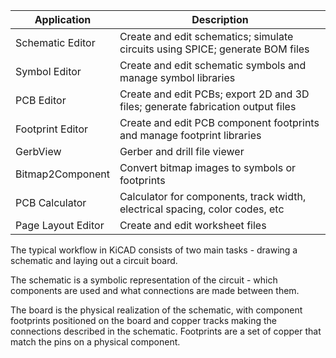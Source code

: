 | Application        | Description                                                                     |
| ------------------ | ------------------------------------------------------------------------------- |
| Schematic Editor   | Create and edit schematics; simulate circuits using SPICE; generate BOM files   |
| Symbol Editor      | Create and edit schematic symbols and manage symbol libraries                   |
| PCB Editor         | Create and edit PCBs; export 2D and 3D files; generate fabrication output files |
| Footprint Editor   | Create and edit PCB component footprints and manage footprint libraries         |
| GerbView           | Gerber and drill file viewer                                                    |
| Bitmap2Component   | Convert bitmap images to symbols or footprints                                  |
| PCB Calculator     | Calculator for components, track width, electrical spacing, color codes, etc    |
| Page Layout Editor | Create and edit worksheet files                                                 |

The typical workflow in KiCAD consists of two main tasks - drawing a schematic and laying out a circuit board.

The schematic is a symbolic representation of the circuit - which components are used and what connections are made between them.

The board is the physical realization of the schematic, with component footprints positioned on the board and copper tracks making the connections described in the schematic. Footprints are a set of copper that match the pins on a physical component.
